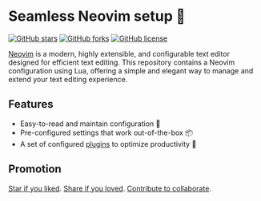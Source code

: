 # Seamless Neovim setup 🍻

[![GitHub stars](https://img.shields.io/github/stars/edisonslightbulbs/nvim)](https://github.com/edisonslightbulbs/nvim/stargazers)
[![GitHub forks](https://img.shields.io/github/forks/edisonslightbulbs/nvim)](https://github.com/edisonslightbulbs/nvim/network)
[![GitHub license](https://img.shields.io/github/license/edisonslightbulbs/nvim.svg?style=flat-square)](https://github.com/edisonslightbulbs/nvim/blob/lua/LICENSE)

[Neovim](https://neovim.io) is a modern, highly extensible, and configurable text editor designed for efficient text editing. This repository contains a Neovim configuration using Lua, offering a simple and elegant way to manage and extend your text editing experience.

## Features

- Easy-to-read and maintain configuration :wrench:
- Pre-configured settings that work out-of-the-box :package:
- A set of configured [plugins](https://github.com/edisonslightbulbs/nvim/blob/lua/lua/plugins/init.lua) to optimize productivity :wrench:

## Promotion

[Star if you liked](https://github.com/edisonslightbulbs/nvim/stargazers). 
[Share if you loved](https://github.com/edisonslightbulbs/nvim "Copy project link").
[Contribute to collaborate](https://github.com/edisonslightbulbs/nvim/fork).
